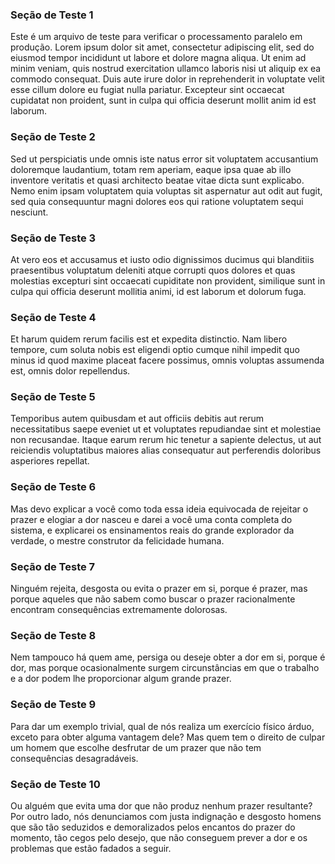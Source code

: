 <!-- ia-translate: true -->
### Seção de Teste 1
Este é um arquivo de teste para verificar o processamento paralelo em produção.
Lorem ipsum dolor sit amet, consectetur adipiscing elit, sed do eiusmod tempor incididunt ut labore et dolore magna aliqua. Ut enim ad minim veniam, quis nostrud exercitation ullamco laboris nisi ut aliquip ex ea commodo consequat. Duis aute irure dolor in reprehenderit in voluptate velit esse cillum dolore eu fugiat nulla pariatur. Excepteur sint occaecat cupidatat non proident, sunt in culpa qui officia deserunt mollit anim id est laborum.

### Seção de Teste 2
Sed ut perspiciatis unde omnis iste natus error sit voluptatem accusantium doloremque laudantium, totam rem aperiam, eaque ipsa quae ab illo inventore veritatis et quasi architecto beatae vitae dicta sunt explicabo. Nemo enim ipsam voluptatem quia voluptas sit aspernatur aut odit aut fugit, sed quia consequuntur magni dolores eos qui ratione voluptatem sequi nesciunt.

### Seção de Teste 3
At vero eos et accusamus et iusto odio dignissimos ducimus qui blanditiis praesentibus voluptatum deleniti atque corrupti quos dolores et quas molestias excepturi sint occaecati cupiditate non provident, similique sunt in culpa qui officia deserunt mollitia animi, id est laborum et dolorum fuga.

### Seção de Teste 4
Et harum quidem rerum facilis est et expedita distinctio. Nam libero tempore, cum soluta nobis est eligendi optio cumque nihil impedit quo minus id quod maxime placeat facere possimus, omnis voluptas assumenda est, omnis dolor repellendus.

### Seção de Teste 5
Temporibus autem quibusdam et aut officiis debitis aut rerum necessitatibus saepe eveniet ut et voluptates repudiandae sint et molestiae non recusandae. Itaque earum rerum hic tenetur a sapiente delectus, ut aut reiciendis voluptatibus maiores alias consequatur aut perferendis doloribus asperiores repellat.

### Seção de Teste 6
Mas devo explicar a você como toda essa ideia equivocada de rejeitar o prazer e elogiar a dor nasceu e darei a você uma conta completa do sistema, e explicarei os ensinamentos reais do grande explorador da verdade, o mestre construtor da felicidade humana.

### Seção de Teste 7
Ninguém rejeita, desgosta ou evita o prazer em si, porque é prazer, mas porque aqueles que não sabem como buscar o prazer racionalmente encontram consequências extremamente dolorosas.

### Seção de Teste 8
Nem tampouco há quem ame, persiga ou deseje obter a dor em si, porque é dor, mas porque ocasionalmente surgem circunstâncias em que o trabalho e a dor podem lhe proporcionar algum grande prazer.

### Seção de Teste 9
Para dar um exemplo trivial, qual de nós realiza um exercício físico árduo, exceto para obter alguma vantagem dele? Mas quem tem o direito de culpar um homem que escolhe desfrutar de um prazer que não tem consequências desagradáveis.

### Seção de Teste 10
Ou alguém que evita uma dor que não produz nenhum prazer resultante? Por outro lado, nós denunciamos com justa indignação e desgosto homens que são tão seduzidos e demoralizados pelos encantos do prazer do momento, tão cegos pelo desejo, que não conseguem prever a dor e os problemas que estão fadados a seguir.